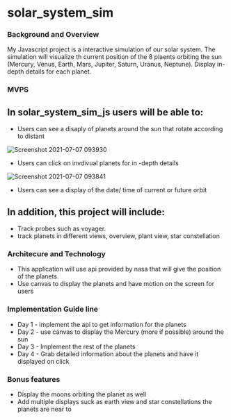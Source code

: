 
# solar_system_sim

### Background and Overview

My Javascript project is a interactive simulation of our solar system.  The simulation will visualize th current position of the 8 plaents orbiting the sun (Mercury, Venus, Earth, Mars, Jupiter, Saturn, Uranus, Neptune).  Display in-depth details for each planet.  

### MVPS

## In solar_system_sim_js users will be able to: 

- Users can see a disaply of planets around the sun that rotate according to distant

![Screenshot 2021-07-07 093930](https://user-images.githubusercontent.com/24721324/124769348-665bf600-df07-11eb-82f1-1dd952905413.png)

- Users can click on invdivual planets for in -depth details

![Screenshot 2021-07-07 093841](https://user-images.githubusercontent.com/24721324/124769386-6cea6d80-df07-11eb-83d4-09b469a3d15e.png)

- Users can see a display of the date/ time of current or future orbit

## In addition, this project will include: 

- Track probes such as voyager.
- track planets in different views, overview, plant view, star constellation

### Architecure and Technology 

- This application will use api provided by nasa that will give the position of the planets.  
- Use canvas to display the planets and have motion on the screen for users

### Implementation Guide line

- Day 1 - implement the api to get information for the planets
- Day 2 - use canvas to display the Mercury (more if possible) around the sun
- Day 3 - Implement the rest of the planets
- Day 4 - Grab detailed information about the planets and have it displayed on click

### Bonus features

- Display the moons orbiting the planet as well
- Add multiple displays suck as earth view and star constellations the planets are near to
